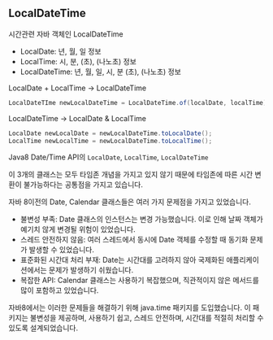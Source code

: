 ## LocalDateTime

시간관련 자바 객체인 LocalDateTime

- LocalDate: 년, 월, 일 정보
- LocalTime: 시, 분, (초), (나노초) 정보
- LocalDateTime: 년, 월, 일, 시, 분 (초), (나노초) 정보

LocalDate + LocalTime -> LocalDateTime

```java
LocalDateTIme newLocalDateTime = LocalDateTime.of(localDate, localTime);
```

LocalDateTime -> LocalDate & LocalTime

```java
LocalDate newLocalDate = newLocalDateTime.toLocalDate();
LocalTime newLocalTime = newLocalDateTime.toLocalTime();
```

Java8 Date/Time API의 `LocalDate`, `LocalTime`, `LocalDateTime`

이 3개의 클래스는 모두 타임존 개념을 가지고 있지 않기 때문에 타임존에 따른 시간 변환이 불가능하다는 공통점을 가지고 있습니다.

자바 8이전의 Date, Calendar 클래스들은 여러 가지 문제점을 가지고 있었습니다.

- 불변성 부족: Date 클래스의 인스턴스는 변경 가능했습니다. 이로 인해 날짜 객체가 예기치 않게 변경될 위험이 있었습니다.
- 스레드 안전하지 않음: 여러 스레드에서 동시에 Date 객체를 수정할 때 동기화 문제가 발생할 수 있었습니다.
- 표준화된 시간대 처리 부재: Date는 시간대를 고려하지 않아 국제화된 애플리케이션에서는 문제가 발생하기 쉬웠습니다.
- 복잡한 API: Calendar 클래스는 사용하기 복잡했으며, 직관적이지 않은 메서드를 많이 포함하고 있었습니다.

자바8에서는 이러한 문제들을 해결하기 위해 java.time 패키지를 도입했습니다. 이 패키지는 불변성을 제공하며, 사용하기 쉽고, 스레드 안전하며, 시간대를 적절히 처리할 수 있도록 설계되었습니다.
